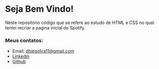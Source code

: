 # Seja Bem Vindo!

Neste repositório código que se refere ao estudo de HTML e CSS no qual tentei recriar a pagina inicial do Spotify.

### Meus contatos:

* Email: dhiegolira11@gmail.com
* [Linkedin](https://www.linkedin.com/in/dhiego-lira-7291b521a/)
* [Github](https://www.github.com/dhLra)

